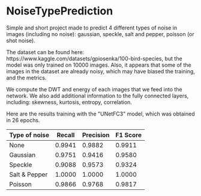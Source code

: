 # NoiseTypePrediction
<p> Simple and short project made to predict 4 different types of noise in images (including no noise): gaussian, speckle, salt and pepper, poisson (or shot noise).
</p>
<p> The dataset can be found here: https://www.kaggle.com/datasets/gpiosenka/100-bird-species, but the model was only trained on 10000 images. Also, it appears that some of the images in the dataset are already noisy, which may have biased the training, and the metrics.
</p>
<p> We compute the DWT and energy of each images that we feed into the network. We also add additional information to the fully connected layers, including: skewness, kurtosis, entropy, correlation.
</p>
<p> Here are the results training with the "UNetFC3" model, which was obtained in 26 epochs.
</p>

| Type of noise | Recall | Precision | F1 Score |
| ------------- | ------ | --------- | -------- |
| None          | 0.9941 | 0.9882    | 0.9911   |
| Gaussian      | 0.9751 | 0.9416    | 0.9580   |
| Speckle       | 0.9088 | 0.9573    | 0.9324   |
| Salt & Pepper | 1.0000 | 1.0000    | 1.0000   |
| Poisson       | 0.9866 | 0.9768    | 0.9817   |
